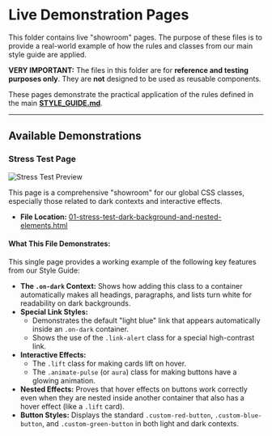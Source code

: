 # Live Demonstration Pages

This folder contains live "showroom" pages. The purpose of these files is to provide a real-world example of how the rules and classes from our main style guide are applied.

**VERY IMPORTANT:** The files in this folder are for **reference and testing purposes only**. They are **not** designed to be used as reusable components.

These pages demonstrate the practical application of the rules defined in the main **[STYLE_GUIDE.md](../STYLE_GUIDE.md)**.

---

## Available Demonstrations

### Stress Test Page

![Stress Test Preview](./Showroom/_demostrations/01-stress-test-dark-color-background-and-nested-elements.jpg)

This page is a comprehensive "showroom" for our global CSS classes, especially those related to dark contexts and interactive effects.

*   **File Location:** [01-stress-test-dark-background-and-nested-elements.html](./01-stress-test-dark-background-and-nested-elements.html)

#### **What This File Demonstrates:**

This single page provides a working example of the following key features from our Style Guide:

*   **The `.on-dark` Context:** Shows how adding this class to a container automatically makes all headings, paragraphs, and lists turn white for readability on dark backgrounds.
*   **Special Link Styles:**
    *   Demonstrates the default "light blue" link that appears automatically inside an `.on-dark` container.
    *   Shows the use of the `.link-alert` class for a special high-contrast link.
*   **Interactive Effects:**
    *   The `.lift` class for making cards lift on hover.
    *   The `.animate-pulse` (or `aura`) class for making buttons have a glowing animation.
*   **Nested Effects:** Proves that hover effects on buttons work correctly even when they are nested inside another container that also has a hover effect (like a `.lift` card).
*   **Button Styles:** Displays the standard `.custom-red-button`, `.custom-blue-button`, and `.custom-green-button` in both light and dark contexts.
